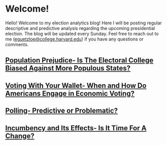 # Welcome!

Hello! Welcome to my election analytics blog! Here I will be posting regular descriptive and predictive analysis regarding the upcoming presidential election. The blog will be updated every Sunday. Feel free to reach out to me (eguetzloe@college.harvard.edu) if you have any questions or comments.

## [Population Prejudice- Is The Electoral College Biased Against More Populous States?](posts/01-blog.md)

## [Voting With Your Wallet- When and How Do Americans Engage in Economic Voting?](posts/02-blog.md)

## [Polling- Predictive or Problematic?](posts/03-blog.md)

## [Incumbency and Its Effects- Is It Time For A Change?](posts/04-blog.md)
